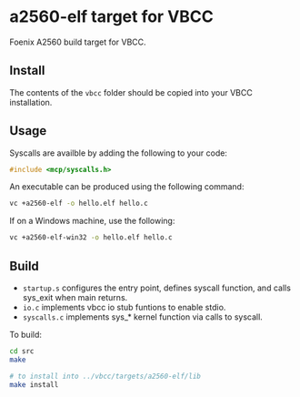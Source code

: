 # a2560-elf target for VBCC

Foenix A2560 build target for VBCC.

## Install

The contents of the `vbcc` folder should be copied into your VBCC installation.

## Usage

Syscalls are availble by adding the following to your code:
```C
#include <mcp/syscalls.h>
```

An executable can be produced using the following command:
```bash
vc +a2560-elf -o hello.elf hello.c
```
If on a Windows machine, use the following:
```bash
vc +a2560-elf-win32 -o hello.elf hello.c
```

## Build

- `startup.s` configures the entry point, defines syscall function, and calls sys_exit when main returns.
- `io.c` implements vbcc io stub funtions to enable stdio.
- `syscalls.c` implements sys_* kernel function via calls to syscall.

To build:
```bash
cd src
make

# to install into ../vbcc/targets/a2560-elf/lib
make install
```
